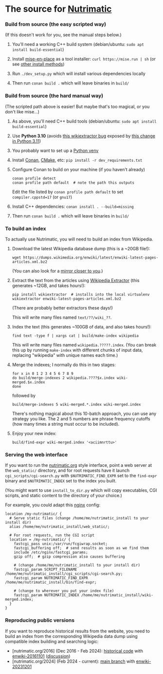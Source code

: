# The source for [Nutrimatic](http://nutrimatic.org/)

### Build from source (the easy scripted way)

(If this doesn't work for you, see the manual steps below.)

1. You'll need a working C++ build system
   (debian/ubuntu: `sudo apt install build-essential`)

2. Install [mise-en-place](https://mise.jdx.dev/) as a tool installer:
   `curl https://mise.run | sh` (or see
   [other install methods](https://mise.jdx.dev/getting-started.html))

3. Run `./dev_setup.py` which will install various dependencies locally

4. Then run `conan build .` which will leave binaries in `build/`

### Build from source (the hard manual way)

(The scripted path above is easier! But maybe that's too magical,
or you don't like mise...)

1. As above, you'll need C++ build tools
   (debian/ubuntu: `sudo apt install build-essential`)

2. Use **Python 3.10** (avoids
   [this wikiextractor bug](https://github.com/attardi/wikiextractor/issues/305)
   exposed by
   [this change in Python 3.11](https://github.com/python/cpython/issues/91222))

3. You probably want to set up a
   [Python venv](https://docs.python.org/3/library/venv.html)

4. Install [Conan](https://docs.conan.io/2/), [CMake](https://cmake.org/), etc:
   `pip install -r dev_requirements.txt`

5. Configure Conan to build on your machine (if you haven't already)
   ```
   conan profile detect
   conan profile path default  # note the path this outputs
   ```

   Edit the file listed by `conan profile path default` to set
   `compiler.cppstd=17` (or `gnu17`)

6. Install C++ dependencies: `conan install . --build=missing`

7. Then run `conan build .` which will leave binaries in `build/`

### To build an index

To actually use Nutrimatic, you will need to build an index from Wikipedia.

1. Download the latest Wikipedia database dump (this is a ~20GB file!):

     ```
     wget https://dumps.wikimedia.org/enwiki/latest/enwiki-latest-pages-articles.xml.bz2
     ```

     (You can also look for a
     [mirror closer to you](https://dumps.wikimedia.org/mirrors.html).)

2. Extract the text from the articles using
   [Wikipedia Extractor](http://medialab.di.unipi.it/wiki/Wikipedia_Extractor)
   (this generates ~12GB, and takes hours!):

     ```
     pip install wikiextractor  # installs into the local virtualenv
     wikiextractor enwiki-latest-pages-articles.xml.bz2
     ```

   (There are probably better extractors these days!)

   This will write many files named `text/??/wiki_??`.

3. Index the text (this generates ~100GB of data, and also takes hours!):

     ```
     find text -type f | xargs cat | build/make-index wikipedia
     ```

   This will write many files named `wikipedia.?????.index`.
   (You can break this up by running `make-index` with different chunks of
   input data, replacing "wikipedia" with unique names each time.)

4. Merge the indexes; I normally do this in two stages:

     ```
     for x in 0 1 2 3 4 5 6 7 8 9
     do build/merge-indexes 2 wikipedia.????$x.index wiki-merged.$x.index
     done
     ```

     followed by

     ```
     build/merge-indexes 5 wiki-merged.*.index wiki-merged.index
     ```

   There's nothing magical about this 10-batch approach, you can use
   any strategy you like. The 2 and 5 numbers are phrase frequency cutoffs
   (how many times a string must occur to be included).

5. Enjoy your new index:

     ```
     build/find-expr wiki-merged.index '<aciimnrttu>'
     ```

### Serving the web interface

If you want to run the [nutrimatic.org](https://nutrimatic.org/) style
interface, point a web server at the `web_static/` directory, and for
root requests have it launch `cgi_scripts/cgi-search.py` with
`$NUTRIMATIC_FIND_EXPR` set to the `find-expr` binary and `$NUTRIMATIC_INDEX`
set to the index you built.

(You might want to use `install_to_dir.py` which will copy executables,
CGI scripts, and static content to the directory of your choice.)

For example, you could adapt this [nginx](https://www.nginx.com/) config:

```
location /my-nutrimatic/ {
  # Serve static files (change /home/me/nutrimatic_install to your install dir)
  alias /home/me/nutrimatic_install/web_static/;

  # For root requests, run the CGI script
  location = /my-nutrimatic/ {
    fastcgi_pass unix:/var/run/fcgiwrap.socket;
    fastcgi_buffering off;  # send results as soon as we find them
    include /etc/nginx/fastcgi_params;
    gzip off;  # gzip compression also causes buffering

    # (change /home/me/nutrimatic_install to your install dir)
    fastcgi_param SCRIPT_FILENAME /home/me/nutrimatic_install/cgi_scripts/cgi-search.py;
    fastcgi_param NUTRIMATIC_FIND_EXPR /home/me/nutrimatic_install/bin/find-expr;

    # (change to wherever you put your index file)
    fastcgi_param NUTRIMATIC_INDEX /home/me/nutrimatic_install/wiki-merged.index;
  }
}
```

### Reproducing public versions

If you want to reproduce historical results from the website, you need
to build an index from the corresponding Wikipedia data dump using
compatible index building and searching logic:

* [nutrimatic.org/2016] (Dec 2016 - Feb 2024):
  [historical code](https://github.com/PuzzleTechHub/nutrimatic/tree/0026122178539734d49d5654499879d8fc1709a7)
  with [enwiki-20161101](https://archive.org/details/enwiki-20161101)
  ([discussion](https://github.com/PuzzleTechHub/nutrimatic/issues/14))
* [nutrimatic.org/2024] (Feb 2024 - current):
  [main branch](https://github.com/PuzzleTechHub/nutrimatic/)
  with [enwiki-20231201](https://dumps.wikimedia.org/enwiki/20231201/)
